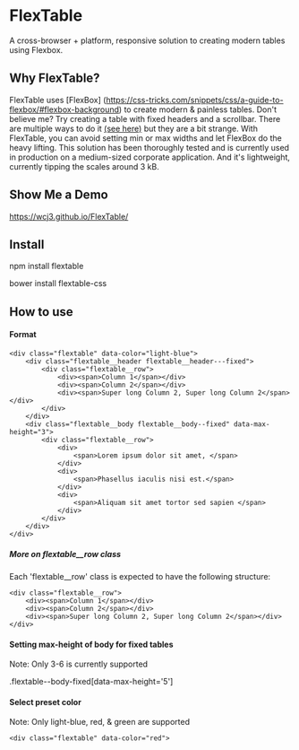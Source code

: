 # FlexTable
A cross-browser + platform, responsive solution to creating modern tables using Flexbox.

## Why FlexTable?

FlexTable uses [FlexBox] (https://css-tricks.com/snippets/css/a-guide-to-flexbox/#flexbox-background) to create modern & painless tables. Don't believe me? Try creating a table with fixed headers and a scrollbar. There are multiple ways to do it [(see here)](http://stackoverflow.com/questions/19559197/how-to-make-scrollable-table-with-fixed-headers-using-css) but they are a bit strange. With FlexTable, you can avoid setting min or max widths and let FlexBox do the heavy lifting. This solution has been thoroughly tested and is currently used in production on a medium-sized corporate application. And it's lightweight, currently tipping the scales around 3 kB.

## Show Me a Demo

https://wcj3.github.io/FlexTable/

## Install

npm install flextable

bower install flextable-css

## How to use

#### Format
```
<div class="flextable" data-color="light-blue">
    <div class="flextable__header flextable__header---fixed">
        <div class="flextable__row">
            <div><span>Column 1</span></div>
            <div><span>Column 2</span></div>
            <div><span>Super long Column 2, Super long Column 2</span></div>
        </div>
    </div>
    <div class="flextable__body flextable__body--fixed" data-max-height="3">
        <div class="flextable__row">
            <div>
                <span>Lorem ipsum dolor sit amet, </span>
            </div>
            <div>
                <span>Phasellus iaculis nisi est.</span>
            </div>
            <div>
                <span>Aliquam sit amet tortor sed sapien </span>
            </div>
        </div>
    </div>
</div>
```

##### More on flextable__row class
Each 'flextable__row' class is expected to have the following structure:

```
<div class="flextable__row">
    <div><span>Column 1</span></div>
    <div><span>Column 2</span></div>
    <div><span>Super long Column 2, Super long Column 2</span></div>
</div>
```

#### Setting max-height of body for fixed tables
Note: Only 3-6 is currently supported

.flextable--body-fixed[data-max-height='5']

#### Select preset color
Note: Only light-blue, red, & green are supported
 ```
<div class="flextable" data-color="red">
 ```
